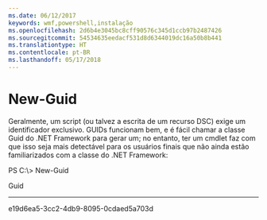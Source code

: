 ```yaml
---
ms.date: 06/12/2017
keywords: wmf,powershell,instalação
ms.openlocfilehash: 2d6b4e3045bc8cff90576c345d1ccb97b2487426
ms.sourcegitcommit: 54534635eedacf531d8d6344019dc16a50b8b441
ms.translationtype: HT
ms.contentlocale: pt-BR
ms.lasthandoff: 05/17/2018
---
```

# <a name="new-guid"></a>New-Guid
Geralmente, um script (ou talvez a escrita de um recurso DSC) exige um identificador exclusivo. GUIDs funcionam bem, e é fácil chamar a classe Guid do .NET Framework para gerar um; no entanto, ter um cmdlet faz com que isso seja mais detectável para os usuários finais que não ainda estão familiarizados com a classe do .NET Framework:

PS C:\\&gt; New-Guid

Guid

----

e19d6ea5-3cc2-4db9-8095-0cdaed5a703d
